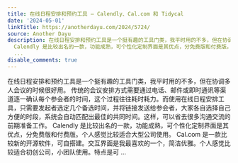 ```yaml
---
title: 在线日程安排和预约工具 – Calendly、Cal.com 和 Tidycal
date: '2024-05-01'
linkTitle: https://anotherdayu.com/2024/5724/
source: Another Dayu
description: 在线日程安排和预约工具是一个挺有趣的工具门类，我平时用的不多，但在协调多人会议的时候很好用。 传统的会议安排方式需要通过电话、邮件或即时通讯等渠道逐一确认每个参会者的时间，这个过程往往耗时耗力。而使用在线日程安排工具，只需要发起者选定几个备选时间，并将链接发送给参会者，大家各自选择自己方便的时段，系统会自动匹配出最佳的共同时间。这样，可以省去很多沟通交流的前期准备工作。
  Calendly 是比较出名的一款，功能成熟，可个性化定制界面是其优点，分免费版和付费版。个人感觉比较适合大型公司使用。 Cal.com 是一款比较新的开源软件，可自搭建。交互界面是我最喜欢的一个，简洁优雅。个人感觉比较适合初创公司，小团队使用。特点是可
  ...
disable_comments: true
---
```

在线日程安排和预约工具是一个挺有趣的工具门类，我平时用的不多，但在协调多人会议的时候很好用。 传统的会议安排方式需要通过电话、邮件或即时通讯等渠道逐一确认每个参会者的时间，这个过程往往耗时耗力。而使用在线日程安排工具，只需要发起者选定几个备选时间，并将链接发送给参会者，大家各自选择自己方便的时段，系统会自动匹配出最佳的共同时间。这样，可以省去很多沟通交流的前期准备工作。 Calendly 是比较出名的一款，功能成熟，可个性化定制界面是其优点，分免费版和付费版。个人感觉比较适合大型公司使用。 Cal.com 是一款比较新的开源软件，可自搭建。交互界面是我最喜欢的一个，简洁优雅。个人感觉比较适合初创公司，小团队使用。特点是可 ...